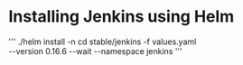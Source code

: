 # Installing Jenkins using Helm

'''
./helm install -n cd stable/jenkins -f values.yaml \
--version 0.16.6 --wait --namespace jenkins
'''
